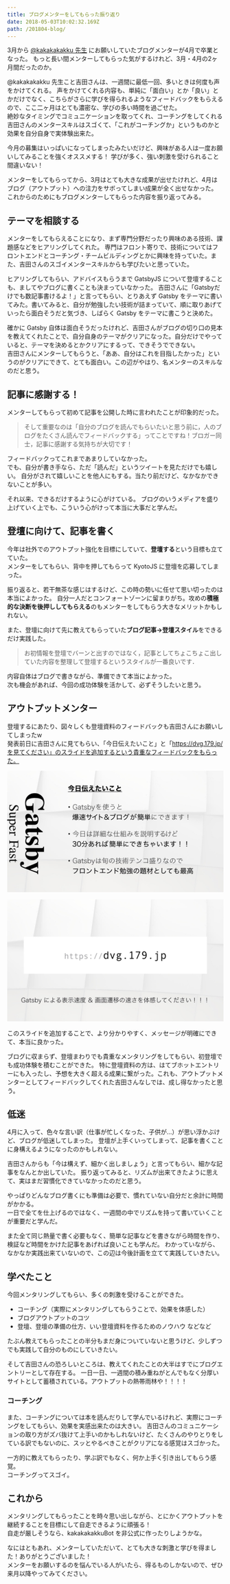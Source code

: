 ```yaml
---
title: ブログメンターをしてもらった振り返り
date: 2018-05-03T10:02:32.169Z
path: /201804-blog/
---
```


3月から [@kakakakakku 先生](http://kakakakakku.hatenablog.com) にお願いしていたブログメンターが4月で卒業となった。
もっと長い間メンターしてもらった気がするけれど、3月・4月の2ヶ月間だったのか。

@kakakakakku 先生こと吉田さんは、一週間に最低一回、多いときは何度も声をかけてくれる。
声をかけてくれる内容も、単純に「面白い」とか「良い」とかだけでなく、こちらがさらに学びを得られるようなフィードバックをもらえるので、ここ二ヶ月はとても濃密な、学びの多い時間を過ごせた。  
絶妙なタイミングでコミュニケーションを取ってくれ、コーチングをしてくれる吉田さんのメンタースキルはスゴくて、「これがコーチングか」というものかと効果を自分自身で実体験出来た。

今月の募集はいっぱいになってしまったみたいだけど、興味がある人は一度お願いしてみることを強くオススメする！
学びが多く、強い刺激を受けられること間違いない！

メンターをしてもらってから、3月はとても大きな成果が出せたけれど、4月はブログ（アウトプット）への注力をサボってしまい成果が全く出せなかった。
これからのためにもブログメンターしてもらった内容を振り返ってみる。


## テーマを相談する
メンターをしてもらえることになり、まず専門分野だったり興味のある技術、課題感などをヒアリングしてくれた。
専門はフロント寄りで、技術についてはフロントエンドとコーチング・チームビルディングとかに興味を持っていた。また、吉田さんのスゴイメンタースキルからも学びたいと思っていた。

ヒアリングしてもらい、アドバイスもらうまで GatsbyJS について登壇することも、ましてやブログに書くことも決まっていなかった。
吉田さんに「Gatsbyだけでも数記事書けるよ！」と言ってもらい、とりあえず Gatsby をテーマに書いてみた。書いてみると、自分が勉強したい技術が詰まっていて、順に取りあげていったら面白そうだと気づき、しばらく Gatsby をテーマに書こうと決めた。

確かに Gatsby 自体は面白そうだったけれど、吉田さんがブログの切り口の見本を教えてくれたことで、自分自身のテーマがクリアになった。自分だけでやっていると、テーマを決めるとかクリアにするって、できそうでできない。  
吉田さんにメンターしてもらうと、「ああ、自分はこれを目指したかった」というのがクリアにできて、とても面白い。この辺がやはり、名メンターのスキルなのだと思う。


## 記事に感謝する！
メンターしてもらって初めて記事を公開した時に言われたことが印象的だった。  

> そして重要なのは「自分のブログを読んでもらいたいと思う前に，人のブログをたくさん読んでフィードバックする」ってことですね！ブロガー同士，記事に感謝する気持ちが大切です！

フィードバックってこれまであまりしていなかった。  
でも、自分が書き手なら、ただ「読んだ」というツイートを見ただけでも嬉しい。
自分がされて嬉しいことを他人にもする。当たり前だけど、なかなかできないことが多い。

それ以来、できるだけするように心がけている。
ブログのいうメディアを盛り上げていく上でも、こういう心がけって本当に大事だと学んだ。


## 登壇に向けて、記事を書く
今年は社外でのアウトプット強化を目標にしていて、**登壇する**という目標も立てていた。  
メンターをしてもらい、背中を押してもらって KyotoJS に登壇を応募してしまった。

振り返ると、若干無茶な感じはするけど、この時の勢いに任せて思い切ったのは本当によかった。
自分一人だとコンフォートゾーンに留まりがち。攻めの**積極的な決断を後押ししてもらえる**のもメンターをしてもらう大きなメリットかもしれない。

また、登壇に向けて先に教えてもらっていた**ブログ記事→登壇スタイル**をできるだけ実践した。  

> お初情報を登壇でバーンと出すのではなく，記事としてちょこちょこ出していた内容を整理して登壇するというスタイルが一番良いです．

内容自体はブログで書きながら、準備できて本当によかった。  
次も機会があれば、今回の成功体験を活かして、必ずそうしたいと思う。


## アウトプットメンター
登壇するにあたり、図々しくも登壇資料のフィードバックも吉田さんにお願いしてしまったw  
発表前日に吉田さんに見てもらい、「今日伝えたいこと」と「https://dvg.179.jp/を見てください」のスライドを追加するという貴重なフィードバックをもらった。  

![Gatsby Super Fast - 今日伝えたいこと](./img/gatsby.002.jpeg)

![Gatsby Super Fast - 体感してください](./img/gatsby.005.jpeg)

このスライドを追加することで、より分かりやすく、メッセージが明確にできて、本当に良かった。

ブログに収まらず、登壇まわりでも貴重なメンタリングをしてもらい、初登壇でも成功体験を積むことができた。
特に登壇資料の方は、はてブホットエントリーにも入ったし、予想を大きく超える成果に繋がった。これも、アウトプットメンターとしてフィードバックしてくれた吉田さんなしでは、成し得なかったと思う。


## 低迷
4月に入って、色々な言い訳（仕事が忙しくなった、子供が...）が思い浮かぶけど、ブログが低迷してしまった。
登壇が上手くいってしまって、記事を書くことに身構えるようになったのかもしれない。

吉田さんからも「今は構えず、細かく出しましょう」と言ってもらい、細かな記事をなんとか出していた。
振り返ってみると、リズムが出来てきたように思えて、実はまだ習慣化できていなかったのだと思う。

やっぱりどんなブログ書くにも準備は必要で、慣れていない自分だと余計に時間がかかる。  
一日で全てを仕上げるのではなく、一週間の中でリズムを持って書いていくことが重要だと学んだ。

また全て同じ熱量で書く必要もなく、簡単な記事などを書きながら時間を作り、検証など時間をかけた記事をあげれば良いことも学んだ。
わかっていながら、なかなか実践出来ていないので、この辺は今後計画を立てて実践していきたい。


## 学べたこと
今回メンタリングしてもらい、多くの刺激を受けることができた。

- コーチング（実際にメンタリングしてもらうことで、効果を体感した）
- ブログアウトプットのコツ
- 登壇、登壇の準備の仕方、いい登壇資料を作るためのノウハウ
などなど

たぶん教えてもらったことの半分もまだ身についていないと思うけど、少しずつでも実践して自分のものにしていきたい。

そして吉田さんの恐ろしいところは、教えてくれたことの大半はすでにブログエントリーとして存在する。
一日一日、一週間の積み重ねがとんでもなく分厚いサイトとして蓄積されている。アウトプットの熱帯雨林や！！！！

### コーチング
また、コーチングについては本を読んだりして学んでいるけれど、実際にコーチングをしてもらい、効果を実感出来たのは大きい。
吉田さんのコミュニケーションの取り方がズバ抜けて上手いのかもしれないけど、たくさんのやりとりをしている訳でもないのに、スッとやるべきことがクリアになる感覚はスゴかった。

一方的に教えてもらったり、学ぶ訳でもなく、何か上手く引き出してもらう感覚。  
コーチングってスゴイ。


## これから
メンタリングしてもらったことを時々思い出しながら、とにかくアウトプットを継続することを目標にして自走できるように頑張る！  
自走が厳しそうなら、kakakakakkuBot を非公式に作ったりしようかな。

なにはともあれ、メンターしていただいて、とても大きな刺激と学びを得ました！ありがとうございました！  
メンターをお願いするのを悩んでいる人がいたら、得るものしかないので、ぜひ来月以降やってみてください。